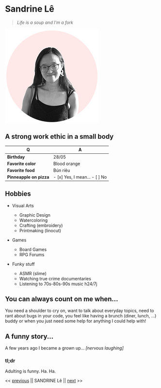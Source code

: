 # Sandrine Lê

> *Life is a soup and I'm a fork*

![IMG_ID.png](https://raw.githubusercontent.com/SandrineLe/markdown-challenge/master/IMG_ID.png)

## A strong work ethic in a small body

Q | A
------------ | -------------
**Birthday** | 28/05
**Favorite color** | Blood orange
**Favorite food** | Bún riêu
**Pinneapple on pizza** | - [x] Yes, I mean... - [ ] No

## Hobbies

* Visual Arts
  * Graphic Design
  * Watercoloring
  * Crafting (embroidery)
  * Printmaking (linocut)


* Games
  * Board Games
  * RPG Forums

* Funky stuff
  * ASMR (slime)
  * Watching true crime documentaries
  * Listening to 70s-80s-90s music h24/7j

## You can always count on me when...
You need a shoulder to cry on, want to talk about everyday topics, need to rant about bugs in your code, you feel like having a brunch (diner, lunch, ...) buddy or when you just need some help for anything I could help with!

## A funny story...
A few years ago I became a grown up...  *[nervous laughing]*

### tl;dr
Adulting is funny. Ha. Ha.

<< [previous](https://www.example.com) || SANDRINE Lê || [next](https://www.example.com) >> 
